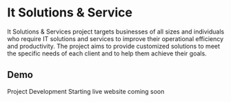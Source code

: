 
# It Solutions & Service 

It Solutions & Services project targets businesses of all sizes and individuals who require IT solutions and services to improve their operational efficiency and productivity. The project aims to provide customized solutions to meet the specific needs of each client and to help them achieve their goals.


## Demo

Project Development Starting live website coming soon 

